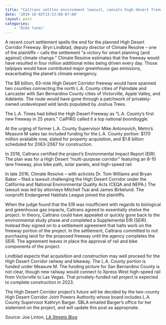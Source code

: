 ```yaml
---
title: "Caltrans settles environment lawsuit, cancels high desert freeway project"
date: '2019-10-02T13:53:00-07:00'
layout: post
categories:
    - 'Bike lanes'
---
```


A recent court settlement spells the end for the planned High Desert Corridor Freeway. Bryn Lindblad, deputy director of Climate Resolve – one of the plaintiffs – calls the settlement “a victory for smart planning \[and against\] climate change.” Climate Resolve estimates that the freeway would have resulted in four million additional miles being driven every day. Those tailpipes would have contributed major greenhouse gas emissions, exacerbating the planet’s climate emergency.

The $8 billion, 63-mile High Desert Corridor freeway would have spanned two counties connecting the north L.A. County cities of Palmdale and Lancaster with San Bernardino County cities of Victorville, Apple Valley, and Adelanto. The route would have gone through a patchwork of privately-owned undeveloped wild lands populated by Joshua Trees.

The L.A. Times had billed the High Desert Freeway as “L.A. County’s first new freeway in 25 years.” CalPIRG called it a top national boondoggle.

At the urging of former L.A. County Supervisor Mike Antonovich, Metro’s Measure M sales tax included funding for the L.A. County portion: $170 million available now, slated for property acquisition, and $1.8 billion scheduled for 2063-2067 for construction.

In 2016, Caltrans certified the project’s Environmental Impact Report (EIR). The plan was for a High Desert “multi-purpose corridor” featuring an 8-10 lane freeway, plus bike path, solar panels, and high-speed rail.

In late 2016, Climate Resolve – with activists Dr. Tom Williams and Bryan Baker – filed a lawsuit challenging the High Desert Corridor under the California and National Environmental Quality Acts (CEQA and NEPA.) The lawsuit was led by attorneys Mitchell Tsai and James Birkelund. The nonprofit Endangered Habitats League joined the plaintiffs.

When the judge found that the EIR was insufficient with regards to biological and greenhouse gas impacts, Caltrans agreed to essentially shelve the project. In theory, Caltrans could have appealed or quickly gone back to the environmental study phase and completed a Supplemental EIR (SEIR). Instead they signed on to a settlement agreement that halts work on the freeway portion of the project. In the settlement, Caltrans committed to not purchasing land for the proposed freeway until the agency completes the SEIR. The agreement leaves in place the approval of rail and bike components of the project.

Lindblad expects that acquisition and construction may well proceed for the High Desert Corridor railway and bikeway. The L.A. County portion is funded under Measure M. The funding picture for San Bernardino County is not clear, though new railway would connect to Xpress West high-speed rail from Victorville to Las Vegas. That privately-funded rail project is expected to complete construction in 2023.

The High Desert Corridor project’s future will be decided by the two-county High Desert Corridor Joint Powers Authority whose board includes L.A. County Supervisor Kathryn Barger. SBLA emailed Barger’s office for her statement on the project, and will update this post as appropriate.

Source: Joe Linton, [LA Streets Blog](https://la.streetsblog.org/2019/10/02/caltrans-settles-environment-lawsuit-cancels-high-desert-freeway-project/)